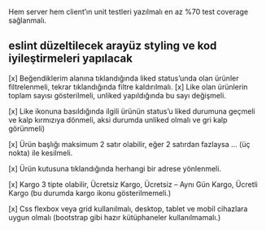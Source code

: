 Hem server hem client’ın unit testleri yazılmalı en az %70 test coverage sağlanmalı.


eslint düzeltilecek
arayüz styling ve kod iyileştirmeleri yapılacak
------------------------

[x]
Beğendiklerim alanına tıklandığında liked status’unda olan ürünler filtrelenmeli, tekrar tıklandığında filtre kaldırılmalı.
[x]
Like olan ürünlerin toplam sayısı gösterilmeli, unliked yapıldığında bu sayı değişmeli.

[x] Like ikonuna basıldığında ilgili ürünün status’u liked durumuna geçmeli ve kalp kırmızıya dönmeli, aksi durumda unliked olmalı ve gri kalp görünmeli)

[x] Ürün başlığı maksimum 2 satır olabilir, eğer 2 satırdan fazlaysa … (üç nokta) ile kesilmeli.

[x] Ürün kutusuna tıklandığında herhangi bir adrese yönlenmeli.

[x] Kargo 3 tipte olabilir, Ücretsiz Kargo, Ücretsiz – Aynı Gün Kargo, Ücretli Kargo (bu durumda kargo ikonu gösterilmemeli.)

[x] Css flexbox veya grid kullanılmalı, desktop, tablet ve mobil cihazlara uygun olmalı (bootstrap gibi hazır kütüphaneler kullanılmamalı.)
